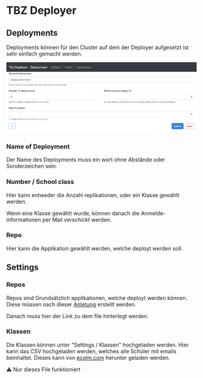 # TBZ Deployer

## Deployments

Deployments können für den Cluster auf dem der Deployer aufgesetzt ist sehr einfach gemacht werden.

![Deployment](tbz_deployment.png)

### Name of Deployment

Der Name des Deployments muss ein wort ohne Abstände oder Sonderzeichen sein.

### Number / School class

Hier kann entweder die Anzahl replikationen, oder ein Klasse gewählt werden. 

Wenn eine Klasse gewählt wurde, können danach die Anmelde-informationen per Mail verschickt werden.

### Repo

Hier kann die Applikation gewählt werden, welche deployt werden soll.

## Settings

### Repos

Repos sind Grundsätzlich applikationen, welche deployt werden können. Diese müssen nach dieser [Anletung](HowToResource.md) erstellt werden.

Danach muss hier der Link zu dem file hinterlegt werden.

### Klassen

Die Klassen können unter "Settings / Klassen" hochgeladen werden. Hier kann das CSV hochgeladen werden, welches alle Schüler mit emails beinhaltet. Dieses kann von [ecolm.com](ecolm.com) herunter geladen werden.

⚠️ Nur dieses File funktioniert